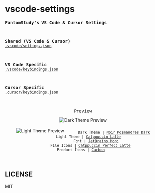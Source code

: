 # vscode-settings

<samp><b>FantomStudy's VS Code & Cursor Settings</b></samp>

<br>

<samp><b>Shared (VS Code & Cursor)</b></samp><br>
[`.vscode/settings.json`](./.vscode/settings.json)

<br>

<samp><b>VS Code Specific</b></samp><br>
[`.vscode/keybindings.json`](./.vscode/keybindings.json)

<br>

<samp><b>Cursor Specific</b></samp><br>
[`.cursor/keybindings.json`](./.vscode/.cursor/keybindings.json)

<br>
<p align="center"><samp>Preview</samp></p>

<p align="center">
<img src="https://github.com/user-attachments/assets/04938b96-29f8-44e0-8755-92126898aa9e" alt="Dark Theme Preview"><br><br>
<img src="https://github.com/user-attachments/assets/013757e0-1ddf-4b71-9fed-00ffb5d1347b" alt="Light Theme Preview">
<sub><samp>
&nbsp;&nbsp;&nbsp;&nbsp;&nbsp;&nbsp;Dark Theme | <a href="https://marketplace.visualstudio.com/items?itemName=andrewberty.noir-theme-bundle">Noir Poimandres Dark</a><br>
&nbsp;&nbsp;&nbsp;&nbsp; Light Theme | <a href="https://marketplace.visualstudio.com/items?itemName=Catppuccin.catppuccin-vsc">Catppuccin Latte</a><br>
&nbsp;&nbsp;&nbsp;&nbsp;&nbsp;&nbsp;&nbsp;&nbsp;&nbsp;&nbsp;&nbsp;&nbsp;Font | <a href="https://www.jetbrains.com/lp/mono/">JetBrains Mono</a><br>
&nbsp;&nbsp;&nbsp;&nbsp;&nbsp;&nbsp;&nbsp;File Icons | <a href="https://marketplace.visualstudio.com/items?itemName=thang-nm.catppuccin-perfect-icons">Catppuccin Perfect Latte</a><br>
&nbsp;&nbsp;&nbsp; Product Icons | <a href="https://marketplace.visualstudio.com/items?itemName=antfu.icons-carbon">Carbon</a>&nbsp;&nbsp;&nbsp;&nbsp;&nbsp;&nbsp;
</samp></sub>
</p>

<br>

## LICENSE

MIT
